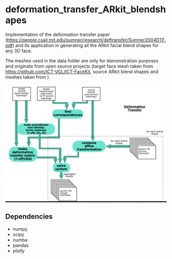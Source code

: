 # deformation_transfer_ARkit_blendshapes
Implementation of the deformation transfer paper (https://people.csail.mit.edu/sumner/research/deftransfer/Sumner2004DTF.pdf) and its application in generating all the ARkit facial blend shapes for any 3D face.

The meshes used in the data folder are only for demonstration purposes and originate from open source projects (target face mesh taken from https://github.com/ICT-VGL/ICT-FaceKit, source ARkit blend shapes and meshes taken from ).


![alt text](https://github.com/vasiliskatr/deformation_transfer_ARkit_blendshapes/blob/main/images/dt_flowchart.png?raw=true)


## Dependencies
* numpy
* scipy
* numba
* pandas
* plotly
